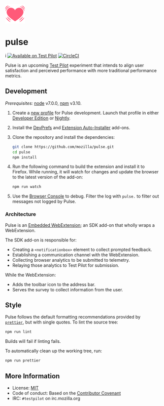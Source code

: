 ![Pulse icon](src/icons/pulse-64.png)


# pulse
i
[![Available on Test Pilot](https://img.shields.io/badge/available_on-Test_Pilot-0996F8.svg)](https://testpilot.firefox.com/experiments/pulse)
[![CircleCI](https://img.shields.io/circleci/project/github/RedSparr0w/node-csgo-parser.svg)](https://circleci.com/gh/mozilla/pulse)

Pulse is an upcoming [Test Pilot](https://testpilot.firefox.com) experiment that intends to align user satisfaction and perceived performance with more traditional performance metrics.


## Development

*Prerequisites:* [node](https://docs.npmjs.com/cli/install) v7.0.0, [npm](https://nodejs.org/download/) v3.10.

1. Create a [new profile](https://developer.mozilla.org/Firefox/Multiple_profiles) for Pulse development. Launch that profile in either [Developer Edition](https://www.mozilla.org/firefox/developer/) or [Nightly](https://www.mozilla.org/firefox/channel/desktop#nightly).
1. Install the [DevPrefs](https://addons.mozilla.org/firefox/addon/devprefs/) and [Extension Auto-Installer](https://addons.mozilla.org/firefox/addon/autoinstaller/) add-ons.
1. Clone the repository and install the dependencies:

    ```sh
    git clone https://github.com/mozilla/pulse.git
    cd pulse
    npm install
    ```
 
1. Run the following command to build the extension and install it to Firefox. While running, it will watch for changes and update the browser to the latest version of the add-on:

    ```sh
    npm run watch
    ```

1. Use the [Browser Console](https://developer.mozilla.org/docs/Tools/Browser_Console) to debug. Filter the log with `pulse.` to filter out messages not logged by Pulse.


### Architecture

Pulse is an [Embedded WebExtension](https://developer.mozilla.org/Add-ons/WebExtensions/Embedded_WebExtensions); an SDK add-on that wholly wraps a WebExtension.

The SDK add-on is responsible for:

- Creating a `<notificationbox>` element to collect prompted feedback.
- Establishing a communication channel with the WebExtension.
- Collecting browser analytics to be submitted to telemetry.
- Relaying those analytics to Test Pilot for submission.

While the WebExtension:

- Adds the toolbar icon to the address bar.
- Serves the survey to collect information from the user.


## Style

Pulse follows the default formatting recommendations provided by [`prettier`](https://github.com/jlongster/prettier), but with single quotes. To lint the source tree:

```sh
npm run lint
```

Builds will fail if linting fails.

To automatically clean up the working tree, run:

```sh
npm run prettier
```


## More Information

- License: [MIT](license.md)
- Code of conduct: Based on the [Contributor Covenant](code_of_conduct.md)
- IRC: `#testpilot` on irc.mozilla.org
